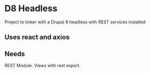 # D8 Headless
Project to tinker with a Drupal 8 headless with REST services installed

## Uses react and axios 

## Needs
REST Module.
Views with rest export.